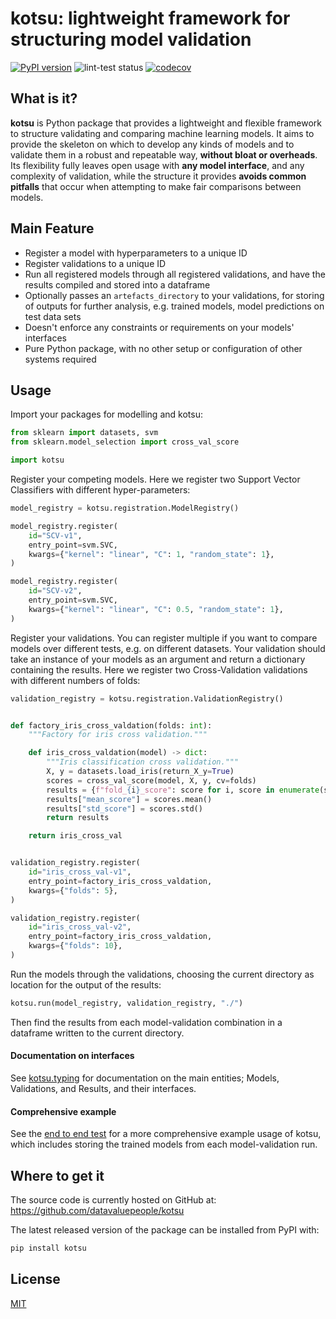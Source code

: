 # kotsu: lightweight framework for structuring model validation

[![PyPI version](https://img.shields.io/pypi/v/kotsu.svg)](https://pypi.org/project/kotsu/)
![lint-test status](https://github.com/datavaluepeople/kotsu/actions/workflows/run-ci.yml/badge.svg?branch=main)
[![codecov](https://codecov.io/gh/datavaluepeople/kotsu/branch/main/graph/badge.svg?token=3W8T5OSRZZ)](https://codecov.io/gh/datavaluepeople/kotsu)

## What is it?

**kotsu** is Python package that provides a lightweight and flexible framework to structure
validating and comparing machine learning models. It aims to provide the skeleton on which to
develop any kinds of models and to validate them in a robust and repeatable way, **without bloat or
overheads**. Its flexibility fully leaves open usage with **any model interface**, and any
complexity of validation, while the structure it provides **avoids common pitfalls** that occur
when attempting to make fair comparisons between models.

## Main Feature

  - Register a model with hyperparameters to a unique ID
  - Register validations to a unique ID
  - Run all registered models through all registered validations, and have the results compiled and
    stored into a dataframe
  - Optionally passes an `artefacts_directory` to your validations, for storing of outputs for
    further analysis, e.g. trained models, model predictions on test data sets
  - Doesn't enforce any constraints or requirements on your models' interfaces
  - Pure Python package, with no other setup or configuration of other systems required

## Usage

Import your packages for modelling and kotsu:

```python
from sklearn import datasets, svm
from sklearn.model_selection import cross_val_score

import kotsu
```

Register your competing models. Here we register two Support Vector Classifiers with different
hyper-parameters:

```python
model_registry = kotsu.registration.ModelRegistry()

model_registry.register(
    id="SCV-v1",
    entry_point=svm.SVC,
    kwargs={"kernel": "linear", "C": 1, "random_state": 1},
)

model_registry.register(
    id="SCV-v2",
    entry_point=svm.SVC,
    kwargs={"kernel": "linear", "C": 0.5, "random_state": 1},
)
```

Register your validations. You can register multiple if you want to compare models over different
tests, e.g. on different datasets. Your validation should take an instance of your models as an
argument and return a dictionary containing the results. Here we register two Cross-Validation
validations with different numbers of folds:

```python
validation_registry = kotsu.registration.ValidationRegistry()


def factory_iris_cross_valdation(folds: int):
    """Factory for iris cross validation."""

    def iris_cross_valdation(model) -> dict:
        """Iris classification cross validation."""
        X, y = datasets.load_iris(return_X_y=True)
        scores = cross_val_score(model, X, y, cv=folds)
        results = {f"fold_{i}_score": score for i, score in enumerate(scores)}
        results["mean_score"] = scores.mean()
        results["std_score"] = scores.std()
        return results

    return iris_cross_val


validation_registry.register(
    id="iris_cross_val-v1",
    entry_point=factory_iris_cross_valdation,
    kwargs={"folds": 5},
)

validation_registry.register(
    id="iris_cross_val-v2",
    entry_point=factory_iris_cross_valdation,
    kwargs={"folds": 10},
)
```

Run the models through the validations, choosing the current directory as location for the output
of the results:

```python
kotsu.run(model_registry, validation_registry, "./")
```

Then find the results from each model-validation combination in a dataframe written to the current
directory.

#### Documentation on interfaces

See [kotsu.typing](https://github.com/datavaluepeople/kotsu/blob/main/kotsu/typing.py) for
documentation on the main entities; Models, Validations, and Results, and their interfaces.

#### Comprehensive example

See the [end to end test](https://github.com/datavaluepeople/kotsu/blob/main/tests/test_end_to_end.py)
for a more comprehensive example usage of kotsu, which includes storing the trained models from
each model-validation run.

## Where to get it

The source code is currently hosted on GitHub at: https://github.com/datavaluepeople/kotsu

The latest released version of the package can be installed from PyPI with:

```sh
pip install kotsu
```

## License

[MIT](LICENSE.txt)

